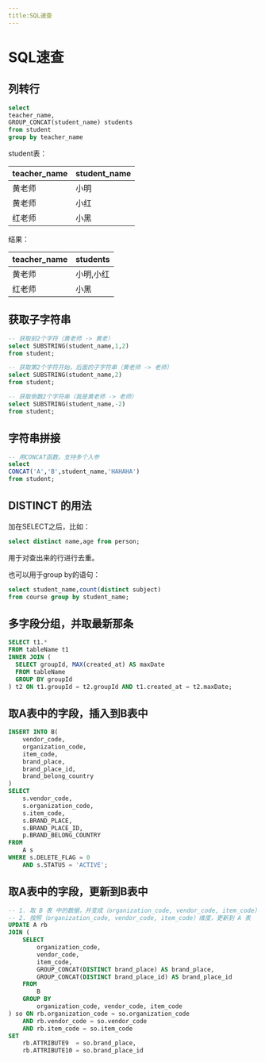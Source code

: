 ```yaml
---
title:SQL速查
---
```


# SQL速查


## 列转行

```sql
select 
teacher_name,
GROUP_CONCAT(student_name) students
from student
group by teacher_name
```
student表：  

|teacher_name|student_name|
|---|---|
|黄老师|小明|
|黄老师|小红|
|红老师|小黑|

结果：  

|teacher_name|students|
|---|---|
|黄老师|小明,小红|
|红老师|小黑|


## 获取子字符串 

```sql 
-- 获取前2个字符（黄老师 -> 黄老）
select SUBSTRING(student_name,1,2) 
from student;

-- 获取第2个字符开始，后面的子字符串（黄老师 -> 老师）
select SUBSTRING(student_name,2) 
from student;

-- 获取倒数2个字符串（我是黄老师 -> 老师）
select SUBSTRING(student_name,-2) 
from student;
```

## 字符串拼接

```sql 
-- 用CONCAT函数。支持多个入参
select
CONCAT('A','B',student_name,'HAHAHA')
from student;
```


## DISTINCT 的用法

加在SELECT之后，比如：
```sql
select distinct name,age from person;
```

用于对查出来的行进行去重。  

也可以用于group by的语句：
```sql 
select student_name,count(distinct subject) 
from course group by student_name;
```


## 多字段分组，并取最新那条

```sql 
SELECT t1.*
FROM tableName t1
INNER JOIN (
  SELECT groupId, MAX(created_at) AS maxDate
  FROM tableName
  GROUP BY groupId
) t2 ON t1.groupId = t2.groupId AND t1.created_at = t2.maxDate;
```

## 取A表中的字段，插入到B表中
```sql 
INSERT INTO B(
    vendor_code, 
    organization_code, 
    item_code, 
    brand_place, 
    brand_place_id, 
    brand_belong_country
)
SELECT
    s.vendor_code,
    s.organization_code,
    s.item_code,
    s.BRAND_PLACE,
    s.BRAND_PLACE_ID,
    p.BRAND_BELONG_COUNTRY
FROM 
    A s
WHERE s.DELETE_FLAG = 0
    AND s.STATUS = 'ACTIVE';
```

## 取A表中的字段，更新到B表中

```sql
-- 1. 取 B 表 中的数据，并变成（organization_code, vendor_code, item_code）维度的数据
-- 2. 按照（organization_code, vendor_code, item_code）维度，更新到 A 表
UPDATE A rb
JOIN (
    SELECT 
        organization_code,
        vendor_code,
        item_code,
        GROUP_CONCAT(DISTINCT brand_place) AS brand_place,
        GROUP_CONCAT(DISTINCT brand_place_id) AS brand_place_id
    FROM 
        B
    GROUP BY 
        organization_code, vendor_code, item_code
) so ON rb.organization_code = so.organization_code
    AND rb.vendor_code = so.vendor_code
    AND rb.item_code = so.item_code
SET 
    rb.ATTRIBUTE9  = so.brand_place,
    rb.ATTRIBUTE10 = so.brand_place_id
```